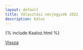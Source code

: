 ```yaml
---
layout: default
title: Választási névjegyzék 2022
description: Káloz
---
```


{% include Kaaloz.html %}

[Vissza](./)
